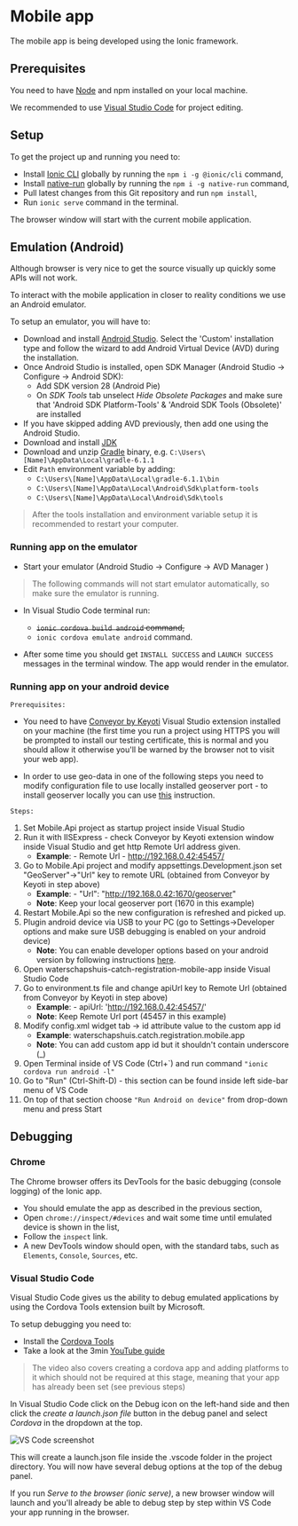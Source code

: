 # Mobile app

The mobile app is being developed using the Ionic framework.

## Prerequisites

You need to have [Node](https://nodejs.org/en/) and npm installed on your local machine.

We recommended to use [Visual Studio Code](https://code.visualstudio.com/) for project editing.

## Setup

To get the project up and running you need to:

* Install [Ionic CLI](https://ionicframework.com/docs/cli) globally by running the `npm i -g @ionic/cli` command,
* Install [native-run](https://www.npmjs.com/package/native-run) globally by running the `npm i -g native-run` command,
* Pull latest changes from this Git repository and run `npm install`,
* Run `ionic serve` command in the terminal.

The browser window will start with the current mobile application.

## Emulation (Android)

Although browser is very nice to get the source visually up quickly some APIs will not work.

To interact with the mobile application in closer to reality conditions we use an Android emulator.

To setup an emulator, you will have to:

* Download and install [Android Studio](https://developer.android.com/studio). Select the 'Custom' installation type and follow the wizard to add Android Virtual Device (AVD) during the installation.
* Once Android Studio is installed, open SDK Manager (Android Studio &#8594; Configure &#8594; Android SDK):
  * Add SDK version 28 (Android Pie)
  * On _SDK Tools_ tab unselect _Hide Obsolete Packages_ and make sure that 'Android SDK Platform-Tools' & 'Android SDK Tools (Obsolete)' are installed
* If you have skipped adding AVD previously, then add one using the Android Studio.
* Download and install [JDK](https://www.oracle.com/technetwork/java/javase/downloads/jdk8-downloads-2133151.html)
* Download and unzip [Gradle](https://gradle.org/next-steps/?version=6.1.1&format=bin) binary, e.g. `C:\Users\[Name]\AppData\Local\gradle-6.1.1`
* Edit `Path` environment variable by adding:
  * `C:\Users\[Name]\AppData\Local\gradle-6.1.1\bin`
  * `C:\Users\[Name]\AppData\Local\Android\Sdk\platform-tools`
  * `C:\Users\[Name]\AppData\Local\Android\Sdk\tools`

> After the tools installation and environment variable setup it is recommended to restart your computer.

### Running app on the emulator

* Start your emulator (Android Studio &#8594; Configure &#8594; AVD Manager )

> The following commands will not start emulator automatically, so make sure the emulator is running.

* In Visual Studio Code terminal run:
  * ~~`ionic cordova build android` command,~~
  * `ionic cordova emulate android` command.

* After some time you should get `INSTALL SUCCESS` and `LAUNCH SUCCESS` messages in the terminal window. The app would render in the emulator.

### Running app on your android device
```Prerequisites:```

- You need to have [Conveyor by Keyoti](https://marketplace.visualstudio.com/items?itemName=vs-publisher-1448185.ConveyorbyKeyoti) Visual Studio extension installed on your machine (the first time you run a project using HTTPS you will be prompted to install our testing certificate, this is normal and you should allow it otherwise you'll be warned by the browser not to visit your web app).

- In order to use geo-data in one of the following steps you need to modify configuration file to use locally installed geoserver port - to install geoserver locally you can use [this](https://git.enigmatry.com/Enigmatry/waterschapshuis-catch-registration/src/master/geoserver/README.md) instruction.

```Steps:```

1. Set Mobile.Api project as startup project inside Visual Studio
1. Run it with IISExpress - check Conveyor by Keyoti extension window inside Visual Studio and get http Remote Url address given.
    - **Example**: - Remote Url - http://192.168.0.42:45457/
1. Go to Mobile.Api project and modify appsettings.Development.json set "GeoServer"->"Url" key to remote URL (obtained from Conveyor by Keyoti in step above)
	- **Example**: - "Url": "http://192.168.0.42:1670/geoserver"
	- **Note**: Keep your local geoserver port (1670 in this example)
1. Restart Mobile.Api so the new configuration is refreshed and picked up.
1. Plugin android device via USB to your PC (go to Settings->Developer options and make sure USB debugging is enabled on your android device)
	- **Note**: You can enable developer options based on your android version by following instructions [here](https://developer.android.com/studio/debug/dev-options).
1. Open waterschapshuis-catch-registration-mobile-app inside Visual Studio Code 
1. Go to environment.ts file and change apiUrl key to Remote Url (obtained from Conveyor by Keyoti in step above)
	- **Example**: - apiUrl: 'http://192.168.0.42:45457/'
	- **Note**: Keep Remote Url port (45457 in this example)
1. Modify config.xml widget tab -> id attribute value to the custom app id
    - **Example**: waterschapshuis.catch.registration.mobile.app
	- **Note**: You can add custom app id but it shouldn't contain underscore (_)
1. Open Terminal inside of VS Code (Ctrl+`) and run command ```"ionic cordova run android -l"```
1. Go to "Run" (Ctrl-Shift-D) - this section can be found inside left side-bar menu of VS Code
1. On top of that section choose ```"Run Android on device"``` from drop-down menu and press Start

## Debugging

### Chrome

The Chrome browser offers its DevTools for the basic debugging (console logging) of the Ionic app.

* You should emulate the app as described in the previous section,
* Open `chrome://inspect/#devices` and wait some time until emulated device is shown in the list,
* Follow the `inspect` link.
* A new DevTools window should open, with the standard tabs, such as `Elements`, `Console`, `Sources`, etc.

### Visual Studio Code

Visual Studio Code gives us the ability to debug emulated applications by using the Cordova Tools extension built by Microsoft.

To setup debugging you need to:

* Install the [Cordova Tools](https://marketplace.visualstudio.com/items?itemName=Msjsdiag.cordova-tools)
* Take a look at the 3min [YouTube guide](https://www.youtube.com/watch?v=9o-U0vH-5DI)

> The video also covers creating a cordova app and adding platforms to it which should not be required at this stage, meaning that your app has already been set (see previous steps)

In Visual Studio Code click on the Debug icon on the left-hand side and then click the *create a launch.json file* button in the debug panel and select *Cordova* in the dropdown at the top.

![VS Code screenshot](https://i.imgur.com/Jpf8yjU.png)

This will create a launch.json file inside the .vscode folder in the project directory. You will now have several debug options at the top of the debug panel.

If you run *Serve to the browser (ionic serve)*, a new browser window will launch and you'll already be able to debug step by step within VS Code your app running in the browser.
